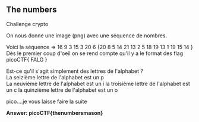 ## The numbers

Challenge crypto

On nous donne une image (png) avec une séquence de nombres.

Voici la séquence => 
16 9 3 15 3 20 6 {20 8 5 14 21 13 2 5 18 19 13 1 19 15 14 }     
Dès le premier coup d'oeil on se rend compte qu'il y a le format des flag picoCTF{ FALG }

Est-ce qu'il s'agit simplement des lettres de l'alphabet ?      
La seizième lettre de l'alphabet est un p   
La neuvième lettre de l'alphabet est un i 
la troisième lettre de l'alphabet est un c
la quinzième lettre de l'alphabet est un o

pico....je vous laisse faire la suite

**Answer: picoCTF{thenumbersmason}**